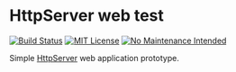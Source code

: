 HttpServer web test
===================

[![Build Status](https://travis-ci.com/agjacome/httpserver-web-test.svg?token=sFBy6axaUDC46XFWpQ1Z)](https://travis-ci.com/agjacome/httpserver-web-test)
[![MIT License](https://img.shields.io/badge/license-MIT-orange.svg)](https://github.com/agjacome/httpserver-web-test/blob/master/LICENSE.md)
[![No Maintenance Intended](http://unmaintained.tech/badge.svg)](http://unmaintained.tech/)

Simple [HttpServer](https://docs.oracle.com/javase/8/docs/jre/api/net/httpserver/spec/com/sun/net/httpserver/HttpServer.html) web application prototype.

